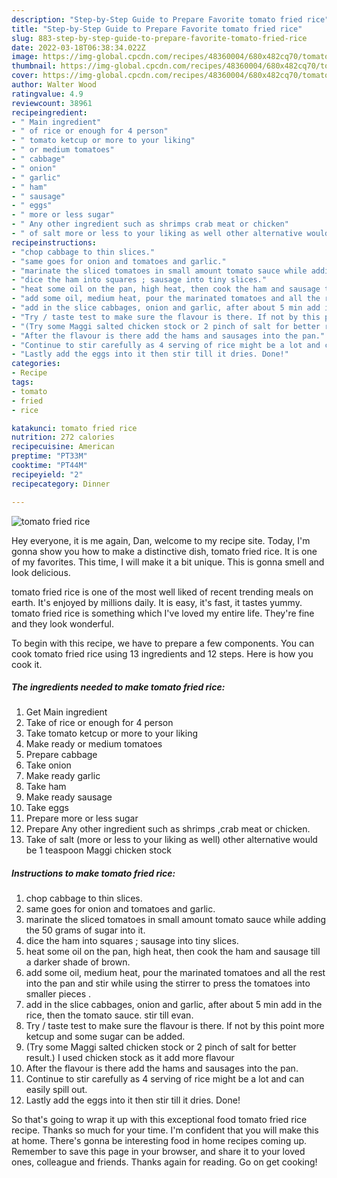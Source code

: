 ```yaml
---
description: "Step-by-Step Guide to Prepare Favorite tomato fried rice"
title: "Step-by-Step Guide to Prepare Favorite tomato fried rice"
slug: 883-step-by-step-guide-to-prepare-favorite-tomato-fried-rice
date: 2022-03-18T06:38:34.022Z
image: https://img-global.cpcdn.com/recipes/48360004/680x482cq70/tomato-fried-rice-recipe-main-photo.jpg
thumbnail: https://img-global.cpcdn.com/recipes/48360004/680x482cq70/tomato-fried-rice-recipe-main-photo.jpg
cover: https://img-global.cpcdn.com/recipes/48360004/680x482cq70/tomato-fried-rice-recipe-main-photo.jpg
author: Walter Wood
ratingvalue: 4.9
reviewcount: 38961
recipeingredient:
- " Main ingredient"
- " of rice or enough for 4 person"
- " tomato ketcup or more to your liking"
- " or medium tomatoes"
- " cabbage"
- " onion"
- " garlic"
- " ham"
- " sausage"
- " eggs"
- " more or less sugar"
- " Any other ingredient such as shrimps crab meat or chicken"
- " of salt more or less to your liking as well other alternative would be 1 teaspoon Maggi chicken stock"
recipeinstructions:
- "chop cabbage to thin slices."
- "same goes for onion and tomatoes and garlic."
- "marinate the sliced tomatoes in small amount tomato sauce while adding the 50 grams of sugar into it."
- "dice the ham into squares ; sausage into tiny slices."
- "heat some oil on the pan, high heat, then cook the ham and sausage till a darker shade of brown."
- "add some oil, medium heat, pour the marinated tomatoes and all the rest into the pan and stir while using the stirrer to press the tomatoes into smaller pieces ."
- "add in the slice cabbages, onion and garlic, after about 5 min add in the rice, then the tomato sauce. stir till evan."
- "Try / taste test to make sure the flavour is there. If not by this point more ketcup and some sugar can be added."
- "(Try some Maggi salted chicken stock or 2 pinch of salt for better result.) I used chicken stock as it add more flavour"
- "After the flavour is there add the hams and sausages into the pan."
- "Continue to stir carefully as 4 serving of rice might be a lot and can easily spill out."
- "Lastly add the eggs into it then stir till it dries. Done!"
categories:
- Recipe
tags:
- tomato
- fried
- rice

katakunci: tomato fried rice 
nutrition: 272 calories
recipecuisine: American
preptime: "PT33M"
cooktime: "PT44M"
recipeyield: "2"
recipecategory: Dinner

---
```



![tomato fried rice](https://img-global.cpcdn.com/recipes/48360004/680x482cq70/tomato-fried-rice-recipe-main-photo.jpg)

Hey everyone, it is me again, Dan, welcome to my recipe site. Today, I'm gonna show you how to make a distinctive dish, tomato fried rice. It is one of my favorites. This time, I will make it a bit unique. This is gonna smell and look delicious.



tomato fried rice is one of the most well liked of recent trending meals on earth. It's enjoyed by millions daily. It is easy, it's fast, it tastes yummy. tomato fried rice is something which I've loved my entire life. They're fine and they look wonderful.


To begin with this recipe, we have to prepare a few components. You can cook tomato fried rice using 13 ingredients and 12 steps. Here is how you cook it.

<!--inarticleads1-->

##### The ingredients needed to make tomato fried rice:

1. Get  Main ingredient
1. Take  of rice or enough for 4 person
1. Take  tomato ketcup or more to your liking
1. Make ready  or medium tomatoes
1. Prepare  cabbage
1. Take  onion
1. Make ready  garlic
1. Take  ham
1. Make ready  sausage
1. Take  eggs
1. Prepare  more or less sugar
1. Prepare  Any other ingredient such as shrimps ,crab meat or chicken.
1. Take  of salt (more or less to your liking as well) other alternative would be 1 teaspoon Maggi chicken stock




<!--inarticleads2-->

##### Instructions to make tomato fried rice:

1. chop cabbage to thin slices.
1. same goes for onion and tomatoes and garlic.
1. marinate the sliced tomatoes in small amount tomato sauce while adding the 50 grams of sugar into it.
1. dice the ham into squares ; sausage into tiny slices.
1. heat some oil on the pan, high heat, then cook the ham and sausage till a darker shade of brown.
1. add some oil, medium heat, pour the marinated tomatoes and all the rest into the pan and stir while using the stirrer to press the tomatoes into smaller pieces .
1. add in the slice cabbages, onion and garlic, after about 5 min add in the rice, then the tomato sauce. stir till evan.
1. Try / taste test to make sure the flavour is there. If not by this point more ketcup and some sugar can be added.
1. (Try some Maggi salted chicken stock or 2 pinch of salt for better result.) I used chicken stock as it add more flavour
1. After the flavour is there add the hams and sausages into the pan.
1. Continue to stir carefully as 4 serving of rice might be a lot and can easily spill out.
1. Lastly add the eggs into it then stir till it dries. Done!




So that's going to wrap it up with this exceptional food tomato fried rice recipe. Thanks so much for your time. I'm confident that you will make this at home. There's gonna be interesting food in home recipes coming up. Remember to save this page in your browser, and share it to your loved ones, colleague and friends. Thanks again for reading. Go on get cooking!
